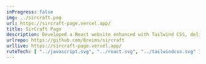```yaml
---
inProgress: false
img: ../sircraft.png
url: https://sircraft-page.vercel.app/
title: SirCraft Page
description: Developed a React website enhanced with Tailwind CSS, delivering dynamic design and a responsive user experience.
urlrepo: https://github.com/Breims/sircraft
urllive: https://sircraft-page.vercel.app/
ruteTech: [ "../javascript.svg", "../react.svg", "../tailwindcss.svg" ]
---
```


